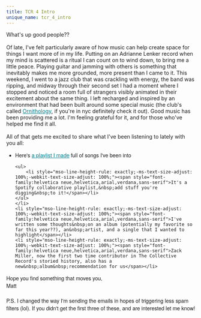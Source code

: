 ```yaml
---
title: TCR 4 Intro
unique_name: tcr_4_intro
---
```

What's up good people??<br>
<br>
Of late, I've felt particularly aware of how music can help create space for things I want more of in my life.&nbsp;Putting on an Adrianne Lenker record when my mind is scattered is a ritual I can count on to wind down, to bring me a little peace. Playing guitar and jamming with others is something that inevitably makes me more grounded, more present than I came to it. This weekend, I went to a jazz club that was crackling with energy, the band was ripping, and midway through their second set I had a moment where I stopped and noticed a room full of strangers visibly animated in their excitement about the same thing. I left recharged and inspired by an environment that had been built around some special music (the club's called <a href="https://www.ornithologyjazzclub.com/" target="_blank" style="mso-line-height-rule: exactly;-ms-text-size-adjust: 100%;-webkit-text-size-adjust: 100%;color: #007C89;font-weight: normal;text-decoration: underline;">Ornithology</a>, if you're in nyc definitely check it out). Good music has been providing me a lot. I'm feeling grateful for it, and for those who've helped me find it all.<br>
<br>
All of that gets me excited to share what I've been listening to lately with you all:</span>

<ul>
	<li style="mso-line-height-rule: exactly;-ms-text-size-adjust: 100%;-webkit-text-size-adjust: 100%;"><span style="font-family:helvetica neue,helvetica,arial,verdana,sans-serif">Here's <a href="https://open.spotify.com/playlist/7sD0gL9HgnN3RXLB1xHNRu?si=e58d9c634b3843bf" target="_blank" style="mso-line-height-rule: exactly;-ms-text-size-adjust: 100%;-webkit-text-size-adjust: 100%;color: #007C89;font-weight: normal;text-decoration: underline;">a playlist I made</a>&nbsp;full of songs I've been into</span>

	<ul>
		<li style="mso-line-height-rule: exactly;-ms-text-size-adjust: 100%;-webkit-text-size-adjust: 100%;"><span style="font-family:helvetica neue,helvetica,arial,verdana,sans-serif">It's a Spotify collaborative playlist,&nbsp;add stuff you're digging&nbsp;to it!</span></li>
	</ul>
	</li>
	<li style="mso-line-height-rule: exactly;-ms-text-size-adjust: 100%;-webkit-text-size-adjust: 100%;"><span style="font-family:helvetica neue,helvetica,arial,verdana,sans-serif">I've written some thoughts&nbsp;on an album (potentially my favorite so far this year??), an&nbsp;artist, and a single that I wanted to highlight</span></li>
	<li style="mso-line-height-rule: exactly;-ms-text-size-adjust: 100%;-webkit-text-size-adjust: 100%;"><span style="font-family:helvetica neue,helvetica,arial,verdana,sans-serif">Zack Miller, now the first two time contributor in The Collective Record's storied history, also has a new&nbsp;album&nbsp;recommendation for us</span></li>
</ul>
<span style="font-family:helvetica neue,helvetica,arial,verdana,sans-serif"> Hope you find something that moves you,<br>
Matt<br>
<br>
P.S.&nbsp;I changed the way I'm sending the emails in hopes of triggering less spam filters (lol). If you didn't get the first three of these, and are interested let me know!